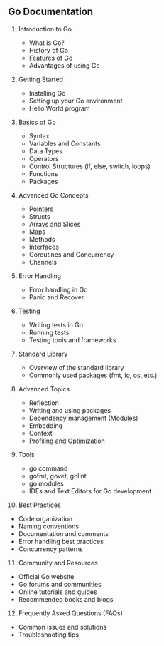 ## Go Documentation

1. Introduction to Go
   + What is Go?
   + History of Go
   + Features of Go
   + Advantages of using Go

2. Getting Started
   + Installing Go
   + Setting up your Go environment
   + Hello World program

3. Basics of Go
   + Syntax
   + Variables and Constants
   + Data Types
   + Operators
   + Control Structures (if, else, switch, loops)
   + Functions
   + Packages

4. Advanced Go Concepts
   + Pointers
   + Structs
   + Arrays and Slices
   + Maps
   + Methods
   + Interfaces
   + Goroutines and Concurrency
   + Channels

5. Error Handling
   + Error handling in Go
   + Panic and Recover

6. Testing
   + Writing tests in Go
   + Running tests
   + Testing tools and frameworks

7. Standard Library
   + Overview of the standard library
   + Commonly used packages (fmt, io, os, etc.)

8. Advanced Topics
   + Reflection
   + Writing and using packages
   + Dependency management (Modules)
   + Embedding
   + Context
   + Profiling and Optimization

9. Tools
   + go command
   + gofmt, govet, golint
   + go modules
   + IDEs and Text Editors for Go development

10. Best Practices
   + Code organization
   + Naming conventions
   + Documentation and comments
   + Error handling best practices
   + Concurrency patterns

11. Community and Resources
   + Official Go website
   + Go forums and communities
   + Online tutorials and guides
   + Recommended books and blogs

12. Frequently Asked Questions (FAQs)
   + Common issues and solutions
   + Troubleshooting tips



